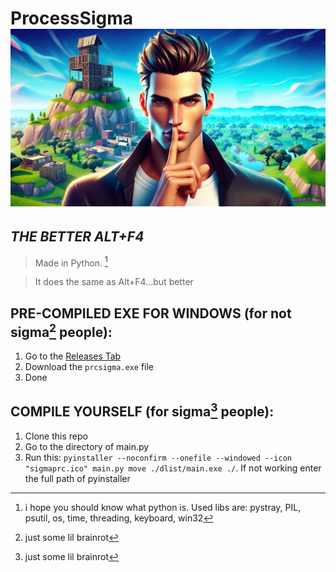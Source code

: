 # **ProcessSigma ![*normally the icon but not here idk why*](https://github.com/NoOneIsHereFr/ProcessSigma/blob/main/sigmaprc.jpeg?raw=true)**
*THE BETTER ALT+F4*
----------------------------------------------
> Made in Python. [^1]

> It does the same as Alt+F4...but better

## PRE-COMPILED EXE FOR WINDOWS (for not sigma[^2] people):
1. Go to the [Releases Tab](https://github.com/NoOneIsHereFr/ProcessSigma/releases)
2. Download the `prcsigma.exe` file
3. Done

## COMPILE YOURSELF (for sigma[^2] people):
1. Clone this repo
2. Go to the directory of main.py
3. Run this: `pyinstaller --noconfirm --onefile --windowed --icon "sigmaprc.ico" main.py
move ./dlist/main.exe ./`. If not working enter the full path of pyinstaller

[^1]: i hope you should know what python is. Used libs are: pystray, PIL, psutil, os, time, threading, keyboard, win32
[^2]: just some lil brainrot
